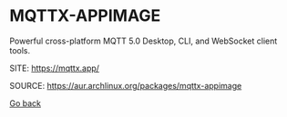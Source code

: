 # MQTTX-APPIMAGE

 Powerful cross-platform MQTT 5.0 Desktop, CLI, and WebSocket client tools.

 SITE: https://mqttx.app/

 SOURCE: https://aur.archlinux.org/packages/mqttx-appimage

 [Go back](https://portable-linux-apps.github.io/apps.html)
